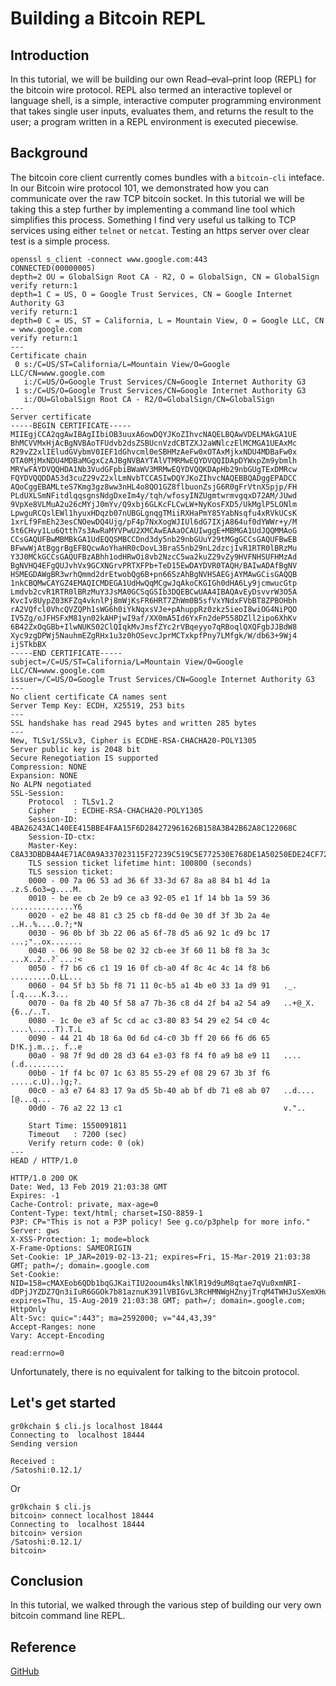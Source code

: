 #  Building a Bitcoin REPL

## Introduction

In this tutorial, we will be building our own Read–eval–print loop (REPL) for the bitcoin wire protocol. REPL also termed an interactive toplevel or language shell, is a simple, interactive computer programming environment that takes single user inputs, evaluates them, and returns the result to the user; a program written in a REPL environment is executed piecewise.

## Background

The bitcoin core client currently comes bundles with a `bitcoin-cli` inteface. In our Bitcoin wire protocol 101, we demonstrated how you can communicate over the raw TCP bitcoin socket. In this tutorial we will be taking this a step further by implementing a command line tool which simplifies this process. Something I find very useful us talking to TCP services using either `telnet` or `netcat`. Testing an https server over clear test is a simple process.

```console
openssl s_client -connect www.google.com:443
CONNECTED(00000005)
depth=2 OU = GlobalSign Root CA - R2, O = GlobalSign, CN = GlobalSign
verify return:1
depth=1 C = US, O = Google Trust Services, CN = Google Internet Authority G3
verify return:1
depth=0 C = US, ST = California, L = Mountain View, O = Google LLC, CN = www.google.com
verify return:1
---
Certificate chain
 0 s:/C=US/ST=California/L=Mountain View/O=Google LLC/CN=www.google.com
   i:/C=US/O=Google Trust Services/CN=Google Internet Authority G3
 1 s:/C=US/O=Google Trust Services/CN=Google Internet Authority G3
   i:/OU=GlobalSign Root CA - R2/O=GlobalSign/CN=GlobalSign
---
Server certificate
-----BEGIN CERTIFICATE-----
MIIEgjCCA2qgAwIBAgIIbiOB3uuxA6owDQYJKoZIhvcNAQELBQAwVDELMAkGA1UE
BhMCVVMxHjAcBgNVBAoTFUdvb2dsZSBUcnVzdCBTZXJ2aWNlczElMCMGA1UEAxMc
R29vZ2xlIEludGVybmV0IEF1dGhvcml0eSBHMzAeFw0xOTAxMjkxNDU4MDBaFw0x
OTA0MjMxNDU4MDBaMGgxCzAJBgNVBAYTAlVTMRMwEQYDVQQIDApDYWxpZm9ybmlh
MRYwFAYDVQQHDA1Nb3VudGFpbiBWaWV3MRMwEQYDVQQKDApHb29nbGUgTExDMRcw
FQYDVQQDDA53d3cuZ29vZ2xlLmNvbTCCASIwDQYJKoZIhvcNAQEBBQADggEPADCC
AQoCggEBAMLteS7Kmg3gz8ww3nHL4o8QO1GZ8flbuonZsjG6R0gFrVtnXSpjp/FH
PLdUXLSmNFitdlqqsgnsNdgDxeIm4y/tqh/wfosyINZUgmtwrmvgqxD72AM/JUwd
9VpXe8VLMuA2u26cMYjJ0mYv/Q9xbj6GLKcFLCwLW+NyKosFXD5/UkMglP5LONlm
LpwguRCQslEWl1hyuxHDqzb07nUBGLgnqgTMiiRXHaPmY85YabNsqfu4xRVkUCsK
1xrLf9FmEh23esCNOewDQ4Ujg/pF4p7NxXogWJIUl6dG7IXjA864uf0dYWWr+y/M
5t6CHvy1Lu6Qtth7s3AwRaMYVPwU2XMCAwEAAaOCAUIwggE+MBMGA1UdJQQMMAoG
CCsGAQUFBwMBMBkGA1UdEQQSMBCCDnd3dy5nb29nbGUuY29tMGgGCCsGAQUFBwEB
BFwwWjAtBggrBgEFBQcwAoYhaHR0cDovL3BraS5nb29nL2dzcjIvR1RTR0lBRzMu
Y3J0MCkGCCsGAQUFBzABhh1odHRwOi8vb2NzcC5wa2kuZ29vZy9HVFNHSUFHMzAd
BgNVHQ4EFgQUJvhVx9GCXNGrvPRTXFPb+TeD15EwDAYDVR0TAQH/BAIwADAfBgNV
HSMEGDAWgBR3wrhQmmd2drEtwobQg6B+pn66SzAhBgNVHSAEGjAYMAwGCisGAQQB
1nkCBQMwCAYGZ4EMAQICMDEGA1UdHwQqMCgwJqAkoCKGIGh0dHA6Ly9jcmwucGtp
Lmdvb2cvR1RTR0lBRzMuY3JsMA0GCSqGSIb3DQEBCwUAA4IBAQAvEyDsvvrW3O5A
KvcIv8UypZ03KFZq4vknlPj8mWjKsFR6HRT7ZhWm0B5sfVxYNdxFVbBT8ZPBOHbh
rA2VQfcl0VhcQVZQPh1sWG6h0iYkNqxsVJe+pAhuppRz0zkz5ieoI8wiOG4NiPQO
IV5Zg/oJFHSFxM81yn02kAHPjwI9af/XX0mA5Id6YxFn2deP558DZll2ipo6XhKv
6B42ZxOqGBb+IlwNUKS02ClQIqkMvJmsfZYc2rVBqeyyo7qRBoqlQXQFgbJJBdW8
Xyc9zgDPWj5NauhmEZgRHx1u3z0hOSevcJprMCTxkpfPny7LMfgk/W/db63+9Wj4
ijSTkbBX
-----END CERTIFICATE-----
subject=/C=US/ST=California/L=Mountain View/O=Google LLC/CN=www.google.com
issuer=/C=US/O=Google Trust Services/CN=Google Internet Authority G3
---
No client certificate CA names sent
Server Temp Key: ECDH, X25519, 253 bits
---
SSL handshake has read 2945 bytes and written 285 bytes
---
New, TLSv1/SSLv3, Cipher is ECDHE-RSA-CHACHA20-POLY1305
Server public key is 2048 bit
Secure Renegotiation IS supported
Compression: NONE
Expansion: NONE
No ALPN negotiated
SSL-Session:
    Protocol  : TLSv1.2
    Cipher    : ECDHE-RSA-CHACHA20-POLY1305
    Session-ID: 4BA26243AC140EE415BBE4FAA15F6D284272961626B158A3B42B62A8C122068C
    Session-ID-ctx:
    Master-Key: C8A33DBDB4A4E71AC0A9A337023115F27239C519C5E772530E768DE1A50250EDE24CF72C5A8A28E93C8858F20DCC6B5D
    TLS session ticket lifetime hint: 100800 (seconds)
    TLS session ticket:
    0000 - 00 7a 06 53 ad 36 6f 33-3d 67 8a a8 84 b1 4d 1a   .z.S.6o3=g....M.
    0010 - be ee cb 2e b9 ce a3 92-05 e1 1f 14 bb 1a 59 36   ..............Y6
    0020 - e2 be 48 81 c3 25 cb f8-dd 0e 30 df 3f 3b 2a 4e   ..H..%....0.?;*N
    0030 - 96 0b bf 3b 22 06 a5 6f-78 d5 a6 92 1c d9 bc 17   ...;"..ox.......
    0040 - 06 90 8e 58 be 02 32 cb-ee 3f 60 11 b8 f8 3a 3c   ...X..2..?`...:<
    0050 - f7 b6 c6 c1 19 16 0f cb-a0 4f 8c 4c 4c 14 f8 b6   .........O.LL...
    0060 - 04 5f b3 5b f8 71 11 0c-b5 a1 4b e0 33 1a d9 91   ._.[.q....K.3...
    0070 - 0a f8 2b 40 5f 58 a7 7b-36 c8 d4 2f b4 a2 54 a9   ..+@_X.{6../..T.
    0080 - 1c 0e e3 af 5c cd ac c3-80 83 54 29 e2 54 c0 4c   ....\.....T).T.L
    0090 - 44 21 4b 18 6a 0d 6d c4-c0 3b ff 20 66 f6 d6 65   D!K.j.m..;. f..e
    00a0 - 98 7f 9d d0 28 d3 64 e3-03 f8 f4 f0 a9 b8 e9 11   ....(.d.........
    00b0 - 1f f4 bc 07 1c 63 85 55-29 ef 08 29 67 3b 3f f6   .....c.U)..)g;?.
    00c0 - a3 e7 64 83 17 9a d5 5b-40 ab bf db 71 e8 ab 07   ..d....[@...q...
    00d0 - 76 a2 22 13 c1                                    v."..

    Start Time: 1550091811
    Timeout   : 7200 (sec)
    Verify return code: 0 (ok)
---
HEAD / HTTP/1.0

HTTP/1.0 200 OK
Date: Wed, 13 Feb 2019 21:03:38 GMT
Expires: -1
Cache-Control: private, max-age=0
Content-Type: text/html; charset=ISO-8859-1
P3P: CP="This is not a P3P policy! See g.co/p3phelp for more info."
Server: gws
X-XSS-Protection: 1; mode=block
X-Frame-Options: SAMEORIGIN
Set-Cookie: 1P_JAR=2019-02-13-21; expires=Fri, 15-Mar-2019 21:03:38 GMT; path=/; domain=.google.com
Set-Cookie: NID=158=cMAXEob6QDb1bqGJKaiTIU2ooum4kslNKlR19d9uM8qtae7qVu0xmNRI-dDPjJYZDZ7Qn3iIuR6GGOk7b81aznuK391lVBIGvL3RcHMNWgHZnyjTrqM4TWHJuSXemXHui4r9WsRmvKUubIoYmD_6QBPt8hRQFqKsyQu6hfJ9F_I; expires=Thu, 15-Aug-2019 21:03:38 GMT; path=/; domain=.google.com; HttpOnly
Alt-Svc: quic=":443"; ma=2592000; v="44,43,39"
Accept-Ranges: none
Vary: Accept-Encoding

read:errno=0
```

Unfortunately, there is no equivalent for talking to the bitcoin protocol.

## Let's get started

```console
gr0kchain $ cli.js localhost 18444
Connecting to  localhost 18444
Sending version

Received : 
/Satoshi:0.12.1/
```

Or

```console
gr0kchain $ cli.js
bitcoin> connect localhost 18444
Connecting to  localhost 18444
bitcoin> version
/Satoshi:0.12.1/
bitcoin> 
```


## Conclusion

In this tutorial, we walked through the various step of building our very own bitcoin command line REPL. 


## Reference

[GitHub](https://github.com/BitcoinDeveloperNetwork/bitcoin-repl)

